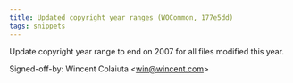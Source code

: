```yaml
---
title: Updated copyright year ranges (WOCommon, 177e5dd)
tags: snippets
---
```


Update copyright year range to end on 2007 for all files modified this year.

Signed-off-by: Wincent Colaiuta &lt;win@wincent.com&gt;
